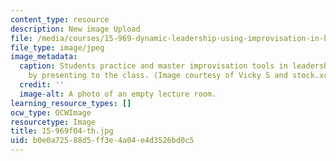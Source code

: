 ```yaml
---
content_type: resource
description: New image Upload
file: /media/courses/15-969-dynamic-leadership-using-improvisation-in-business-fall-2004/b0e0a72588d5ff3e4a04e4d3526bd0c5_15-969f04-th.jpg
file_type: image/jpeg
image_metadata:
  caption: Students practice and master improvisation tools in leadership learning
    by presenting to the class. (Image courtesy of Vicky S and stock.xchng.)
  credit: ''
  image-alt: A photo of an empty lecture room.
learning_resource_types: []
ocw_type: OCWImage
resourcetype: Image
title: 15-969f04-th.jpg
uid: b0e0a725-88d5-ff3e-4a04-e4d3526bd0c5
---
```

